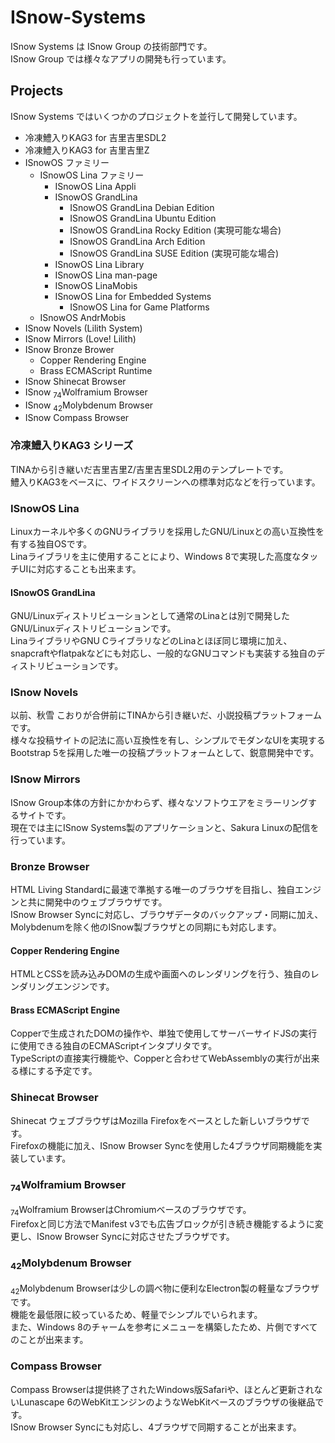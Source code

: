 # ISnow-Systems
ISnow Systems は ISnow Group の技術部門です。  
ISnow Group では様々なアプリの開発も行っています。

## Projects
ISnow Systems ではいくつかのプロジェクトを並行して開発しています。  

- 冷凍鱧入りKAG3 for 吉里吉里SDL2
- 冷凍鱧入りKAG3 for 吉里吉里Z
- ISnowOS ファミリー
  - ISnowOS Lina ファミリー
    - ISnowOS Lina Appli
    - ISnowOS GrandLina
      - ISnowOS GrandLina Debian Edition
      - ISnowOS GrandLina Ubuntu Edition
      - ISnowOS GrandLina Rocky Edition (実現可能な場合)
      - ISnowOS GrandLina Arch Edition
      - ISnowOS GrandLina SUSE Edition (実現可能な場合)
    - ISnowOS Lina Library
    - ISnowOS Lina man-page
    - ISnowOS LinaMobis
    - ISnowOS Lina for Embedded Systems
      - ISnowOS Lina for Game Platforms
  - ISnowOS AndrMobis
- ISnow Novels (Lilith System)
- ISnow Mirrors (Love! Lilith)
- ISnow Bronze Brower
  - Copper Rendering Engine
  - Brass ECMAScript Runtime
- ISnow Shinecat Browser
- ISnow <sub>74</sub>Wolframium Browser
- ISnow <sub>42</sub>Molybdenum Browser
- ISnow Compass Browser

### 冷凍鱧入りKAG3 シリーズ
TINAから引き継いだ吉里吉里Z/吉里吉里SDL2用のテンプレートです。  
鱧入りKAG3をベースに、ワイドスクリーンへの標準対応などを行っています。

### ISnowOS Lina
Linuxカーネルや多くのGNUライブラリを採用したGNU/Linuxとの高い互換性を有する独自OSです。  
Linaライブラリを主に使用することにより、Windows 8で実現した高度なタッチUIに対応することも出来ます。

#### ISnowOS GrandLina
GNU/Linuxディストリビューションとして通常のLinaとは別で開発したGNU/Linuxディストリビューションです。  
LinaライブラリやGNU CライブラリなどのLinaとほぼ同じ環境に加え、snapcraftやflatpakなどにも対応し、一般的なGNUコマンドも実装する独自のディストリビューションです。

### ISnow Novels
以前、秋雪 こおりが合併前にTINAから引き継いだ、小説投稿プラットフォームです。  
様々な投稿サイトの記法に高い互換性を有し、シンプルでモダンなUIを実現するBootstrap 5を採用した唯一の投稿プラットフォームとして、鋭意開発中です。

### ISnow Mirrors
ISnow Group本体の方針にかかわらず、様々なソフトウエアをミラーリングするサイトです。  
現在では主にISnow Systems製のアプリケーションと、Sakura Linuxの配信を行っています。

### Bronze Browser
HTML Living Standardに最速で準拠する唯一のブラウザを目指し、独自エンジンと共に開発中のウェブブラウザです。  
ISnow Browser Syncに対応し、ブラウザデータのバックアップ・同期に加え、Molybdenumを除く他のISnow製ブラウザとの同期にも対応します。

#### Copper Rendering Engine
HTMLとCSSを読み込みDOMの生成や画面へのレンダリングを行う、独自のレンダリングエンジンです。

#### Brass ECMAScript Engine
Copperで生成されたDOMの操作や、単独で使用してサーバーサイドJSの実行に使用できる独自のECMAScriptインタプリタです。  
TypeScriptの直接実行機能や、Copperと合わせてWebAssemblyの実行が出来る様にする予定です。

### Shinecat Browser
Shinecat ウェブブラウザはMozilla Firefoxをベースとした新しいブラウザです。  
Firefoxの機能に加え、ISnow Browser Syncを使用した4ブラウザ同期機能を実装しています。  

### <sub>74</sub>Wolframium Browser
<sub>74</sub>Wolframium BrowserはChromiumベースのブラウザです。  
Firefoxと同じ方法でManifest v3でも広告ブロックが引き続き機能するように変更し、ISnow Browser Syncに対応させたブラウザです。

### <sub>42</sub>Molybdenum Browser
<sub>42</sub>Molybdenum Browserは少しの調べ物に便利なElectron製の軽量なブラウザです。  
機能を最低限に絞っているため、軽量でシンプルでいられます。  
また、Windows 8のチャームを参考にメニューを構築したため、片側ですべてのことが出来ます。

### Compass Browser
Compass Browserは提供終了されたWindows版Safariや、ほとんど更新されないLunascape 6のWebKitエンジンのようなWebKitベースのブラウザの後継品です。  
ISnow Browser Syncにも対応し、4ブラウザで同期することが出来ます。
